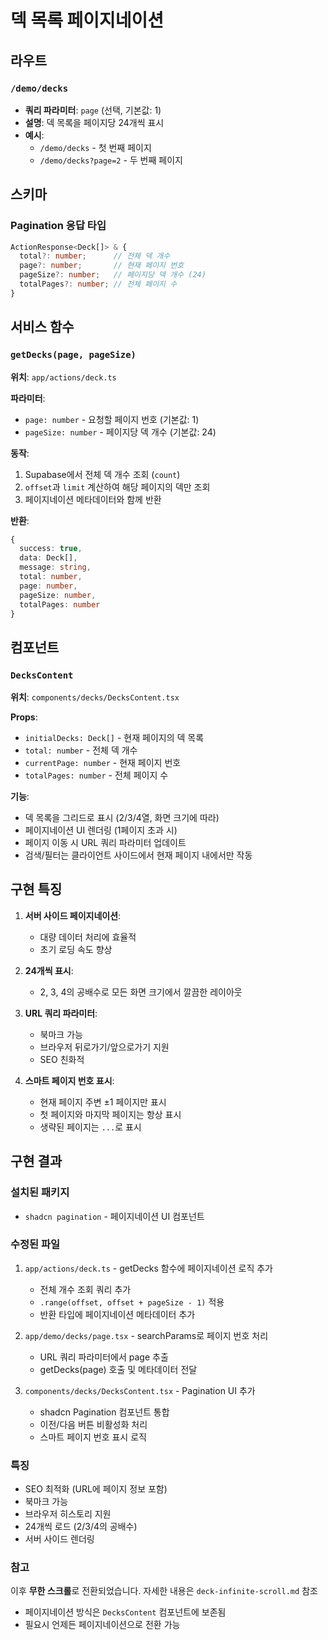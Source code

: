 # 덱 목록 페이지네이션

## 라우트

### `/demo/decks`
- **쿼리 파라미터**: `page` (선택, 기본값: 1)
- **설명**: 덱 목록을 페이지당 24개씩 표시
- **예시**: 
  - `/demo/decks` - 첫 번째 페이지
  - `/demo/decks?page=2` - 두 번째 페이지

## 스키마

### Pagination 응답 타입
```typescript
ActionResponse<Deck[]> & {
  total?: number;      // 전체 덱 개수
  page?: number;       // 현재 페이지 번호
  pageSize?: number;   // 페이지당 덱 개수 (24)
  totalPages?: number; // 전체 페이지 수
}
```

## 서비스 함수

### `getDecks(page, pageSize)`
**위치**: `app/actions/deck.ts`

**파라미터**:
- `page: number` - 요청할 페이지 번호 (기본값: 1)
- `pageSize: number` - 페이지당 덱 개수 (기본값: 24)

**동작**:
1. Supabase에서 전체 덱 개수 조회 (`count`)
2. `offset`과 `limit` 계산하여 해당 페이지의 덱만 조회
3. 페이지네이션 메타데이터와 함께 반환

**반환**:
```typescript
{
  success: true,
  data: Deck[],
  message: string,
  total: number,
  page: number,
  pageSize: number,
  totalPages: number
}
```

## 컴포넌트

### `DecksContent`
**위치**: `components/decks/DecksContent.tsx`

**Props**:
- `initialDecks: Deck[]` - 현재 페이지의 덱 목록
- `total: number` - 전체 덱 개수
- `currentPage: number` - 현재 페이지 번호
- `totalPages: number` - 전체 페이지 수

**기능**:
- 덱 목록을 그리드로 표시 (2/3/4열, 화면 크기에 따라)
- 페이지네이션 UI 렌더링 (1페이지 초과 시)
- 페이지 이동 시 URL 쿼리 파라미터 업데이트
- 검색/필터는 클라이언트 사이드에서 현재 페이지 내에서만 작동

## 구현 특징

1. **서버 사이드 페이지네이션**: 
   - 대량 데이터 처리에 효율적
   - 초기 로딩 속도 향상
   
2. **24개씩 표시**:
   - 2, 3, 4의 공배수로 모든 화면 크기에서 깔끔한 레이아웃
   
3. **URL 쿼리 파라미터**:
   - 북마크 가능
   - 브라우저 뒤로가기/앞으로가기 지원
   - SEO 친화적

4. **스마트 페이지 번호 표시**:
   - 현재 페이지 주변 ±1 페이지만 표시
   - 첫 페이지와 마지막 페이지는 항상 표시
   - 생략된 페이지는 `...`로 표시

## 구현 결과

### 설치된 패키지
- `shadcn pagination` - 페이지네이션 UI 컴포넌트

### 수정된 파일
1. `app/actions/deck.ts` - getDecks 함수에 페이지네이션 로직 추가
   - 전체 개수 조회 쿼리 추가
   - `.range(offset, offset + pageSize - 1)` 적용
   - 반환 타입에 페이지네이션 메타데이터 추가

2. `app/demo/decks/page.tsx` - searchParams로 페이지 번호 처리
   - URL 쿼리 파라미터에서 page 추출
   - getDecks(page) 호출 및 메타데이터 전달

3. `components/decks/DecksContent.tsx` - Pagination UI 추가
   - shadcn Pagination 컴포넌트 통합
   - 이전/다음 버튼 비활성화 처리
   - 스마트 페이지 번호 표시 로직

### 특징
- SEO 최적화 (URL에 페이지 정보 포함)
- 북마크 가능
- 브라우저 히스토리 지원
- 24개씩 로드 (2/3/4의 공배수)
- 서버 사이드 렌더링

### 참고
이후 **무한 스크롤**로 전환되었습니다. 자세한 내용은 `deck-infinite-scroll.md` 참조
- 페이지네이션 방식은 `DecksContent` 컴포넌트에 보존됨
- 필요시 언제든 페이지네이션으로 전환 가능

